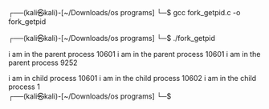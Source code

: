 ┌──(kali㉿kali)-[~/Downloads/os programs]
└─$ gcc fork_getpid.c -o fork_getpid
                                                                                                                  
┌──(kali㉿kali)-[~/Downloads/os programs]
└─$ ./fork_getpid

 i am in the parent process 10601
 i am in the parent process 10601
 i am in the parent process 9252

 i am in child process 10601
 i am in the child process 10602
 i am in the child process 1                                                                             
┌──(kali㉿kali)-[~/Downloads/os programs]
└─$ 
